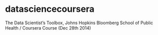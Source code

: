 datasciencecoursera
===================

The Data Scientist’s Toolbox, Johns Hopkins Bloomberg School of Public Health / Coursera Course (Dec 28th 2014)
